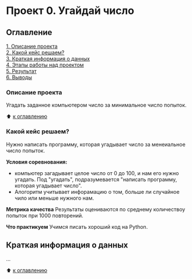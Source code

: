 # Проект 0. Угайдай число

## Оглавление
[1. Описание проекта](https://github.com/AkimovSerge/my-app/blob/ae1579653b227a6972da4400848af5012adb443b/SF_DATA_SCIENSE/progect_0/README.md#Описание-проекта)  
[2. Какой кейс решаем?](https://github.com/AkimovSerge/my-app/blob/ae1579653b227a6972da4400848af5012adb443b/SF_DATA_SCIENSE/progect_0/README.md#Какой-кейс-решаем)  
[3. Краткая информация о данных](https://github.com/AkimovSerge/my-app/blob/ae1579653b227a6972da4400848af5012adb443b/SF_DATA_SCIENSE/progect_0/README.md#Краткая-информация-о-данных)  
[4. Этапы работы над проектом](https://github.com/AkimovSerge/my-app/blob/ae1579653b227a6972da4400848af5012adb443b/SF_DATA_SCIENSE/progect_0/README.md#Этапы-работы-над-проектом)  
[5. Результат](https://github.com/AkimovSerge/my-app/blob/ae1579653b227a6972da4400848af5012adb443b/SF_DATA_SCIENSE/progect_0/README.md#Результат)  
[6. Выводы](https://github.com/AkimovSerge/my-app/blob/ae1579653b227a6972da4400848af5012adb443b/SF_DATA_SCIENSE/progect_0/README.md#Выводы)  

### Описание проекта
Угадать заданное компьютером число за минимальное число попыток.

:arrow_up: [к оглавлению](https://github.com/AkimovSerge/my-app/blob/ae1579653b227a6972da4400848af5012adb443b/SF_DATA_SCIENSE/progect_0/README.md#Оглавление)  


### Какой кейс решаем?
Нужно написать программу, которая угадывает число за менеиальное число попыток.

**Условия соревнования:**
- компьютер загадывает целое число от 0 до 100, и нам его нужно угадать. Под "угадать", подразумевается "написать программу, которая угадывает число".
- Алогоритм учитывает инфорамацию о том, больше ли случайное чило или меньше нужного нам.

**Метрика качества**
Результаты оцениваются по среднему количествоу попыток при 1000 повторений.

**Что практикуем**
Учимся писать хороший код на Python.


## Краткая информация о данных
...

:arrow_up: [к оглавлению](https://github.com/AkimovSerge/my-app/blob/ae1579653b227a6972da4400848af5012adb443b/SF_DATA_SCIENSE/progect_0/README.md#Оглавление)  